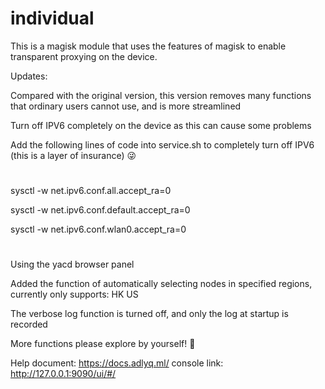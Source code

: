 # individual
This is a magisk module that uses the features of magisk to enable transparent proxying on the device.




Updates:

Compared with the original version, this version removes many functions that ordinary users cannot use, and is more streamlined

Turn off IPV6 completely on the device as this can cause some problems

Add the following lines of code into service.sh to completely turn off IPV6 (this is a layer of insurance) 😜


#

sysctl -w net.ipv6.conf.all.accept_ra=0

sysctl -w net.ipv6.conf.default.accept_ra=0

sysctl -w net.ipv6.conf.wlan0.accept_ra=0

#


Using the yacd browser panel

Added the function of automatically selecting nodes in specified regions, currently only supports: HK US

The verbose log function is turned off, and only the log at startup is recorded

More functions please explore by yourself! 🥰




Help document: https://docs.adlyq.ml/
console link: http://127.0.0.1:9090/ui/#/
